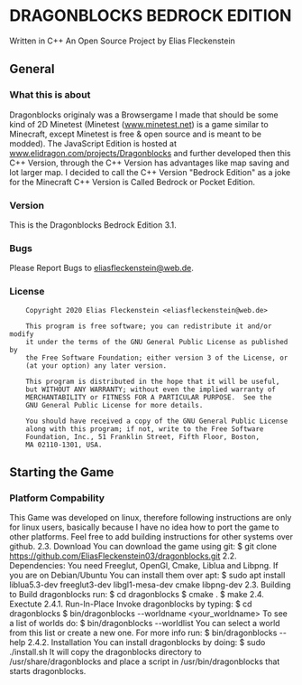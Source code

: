 # DRAGONBLOCKS BEDROCK EDITION
Written in C++
An Open Source Project by Elias Fleckenstein

## General
### What this is about
Dragonblocks originaly was a Browsergame I made that should be some kind of 2D Minetest (Minetest (www.minetest.net) is a game similar to Minecraft, except Minetest is free & open source and is meant to be modded). The JavaScript Edition is hosted at www.elidragon.com/projects/Dragonblocks and further developed then this C++ Version, through the C++ Version has advantages like map saving and lot larger map. I decided to call the C++ Version "Bedrock Edition" as a joke for the Minecraft C++ Version is Called Bedrock or Pocket Edition.
### Version
This is the Dragonblocks Bedrock Edition 3.1.
### Bugs
Please Report Bugs to eliasfleckenstein@web.de.
### License
		Copyright 2020 Elias Fleckenstein <eliasfleckenstein@web.de>
		
		This program is free software; you can redistribute it and/or modify
		it under the terms of the GNU General Public License as published by
		the Free Software Foundation; either version 3 of the License, or
		(at your option) any later version.
		
		This program is distributed in the hope that it will be useful,
		but WITHOUT ANY WARRANTY; without even the implied warranty of
		MERCHANTABILITY or FITNESS FOR A PARTICULAR PURPOSE.  See the
		GNU General Public License for more details.

		You should have received a copy of the GNU General Public License
		along with this program; if not, write to the Free Software
		Foundation, Inc., 51 Franklin Street, Fifth Floor, Boston,
		MA 02110-1301, USA.
## Starting the Game
### Platform Compability
This Game was developed on linux, therefore following instructions are only for linux users, basically because I have no idea how to
		port the game to other platforms. Feel free to add building instructions for other systems over github.
	2.3. Download
		You can download the game using git:
			$ git clone https://github.com/EliasFleckenstein03/dragonblocks.git
	2.2. Dependencies:
		You need Freeglut, OpenGl, Cmake, Liblua and Libpng.
		If you are on Debian/Ubuntu You can install them over apt: 
			$ sudo apt install liblua5.3-dev freeglut3-dev libgl1-mesa-dev cmake libpng-dev
    2.3. Building
        to Build dragonblocks run:
            $ cd dragonblocks
            $ cmake .
            $ make
	2.4. Exectute
		2.4.1. Run-In-Place
			Invoke dragonblocks by typing:
                		$ cd dragonblocks
                		$ bin/dragonblocks --worldname <your_worldname>
            		To see a list of worlds do:
                		$ bin/dragonblocks --worldlist
            		You can select a world from this list or create a new one.
            		For more info run:
				$ bin/dragonblocks --help
		2.4.2. Installation
			You can install dragonblocks by doing:
				$ sudo ./install.sh
			It will copy the dragonblocks directory to /usr/share/dragonblocks and place a script in
			/usr/bin/dragonblocks that starts dragonblocks.
